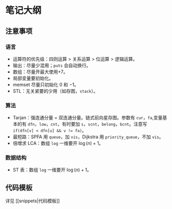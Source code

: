 # 笔记大纲

## 注意事项

### 语言

- 运算符的优先级：四则运算 $>$ 关系运算 $>$ 位运算 $>$ 逻辑运算。
- 输出：尽量少混用；`puts` 会自动换行。
- 数组：尽量开最大使用$+ 7$。
- 局部变量要初始化。
- memset 尽量只初始化 $0$ 和 $-1$。 
- STL：无关紧要的少用（如存图，`stack`）。

### 算法

- Tarjan：强连通分量 $=$ 双连通分量。链式前向星存图。参数有 `cur`，`fa`,变量基本的有 `dfn`，`low`，`cnt`，有时要加 `s`，`scnt`，`belong`，`bcnt`。注意写 `if(dfn[v] < dfn[u] && v != fa)`。
- 最短路：SPFA 用 `queue`，加 `vis`，Dijkstra 用 `priority_queue`，不加 `vis`。
- 倍增求 LCA：数组 `log` 一维要开 $\log(n)+1$。

### 数据结构

- ST 表：数组 `log` 一维要开 $\log(n)+1$。

## 代码模板
详见 [[snippets|代码模板]]